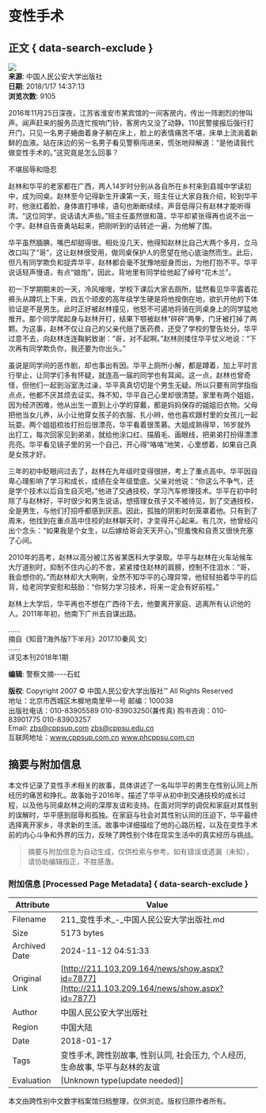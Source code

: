 # 变性手术

## 正文 { data-search-exclude }


![](../images/fav_add.ico)  
**来源**: 中国人民公安大学出版社  
**日期**: 2018/1/17 14:37:13  
**浏览次数**: 9105  

2016年11月25日深夜，江苏省淮安市某宾馆的一间客房内，传出一阵剧烈的惨叫声。闻声赶来的服务员连忙按响门铃，客房内又没了动静。110民警接报后强行打开门，只见一名男子蜷曲着身子躺在床上，脸上的表情痛苦不堪，床单上流淌着新鲜的血液。站在床边的另一名男子看见警察闯进来，慌张地辩解道：“是他请我代做变性手术的。”这究竟是怎么回事？ 

不堪屈辱和隐忍

赵林和华平的老家都在广西，两人14岁时分别从各自所在乡村来到县城中学读初中，成为同桌。赵林至今记得新生开课第一天，班主任让大家自我介绍，轮到华平时，他涨红着脸，身体直打哆嗦，语句也断断续续，声音低得只有赵林才能听得清。“这位同学，说话请大声些。”班主任虽然很和蔼，华平却紧张得再也说不出一个字。赵林自告奋勇站起来，把刚听到的话转述一遍，为他解了围。 

华平虽然腼腆，嘴巴却甜得很。相处没几天，他得知赵林比自己大两个多月，立马改口叫了“哥”，这让赵林很受用，做同桌保护人的愿望在他心底油然而生。此后，但凡有同学欺负和捉弄华平，赵林都会毫不犹豫地挺身而出，为他打抱不平。华平说话轻声慢语，有点“娘炮”，因此，背地里有同学给他起了绰号“花木兰”。 

初一下学期期末的一天，冷风嗖嗖，学校下课后大家去厕所，猛然看见华平露着花裤头从蹲坑上下来，四五个顽皮的高年级学生硬是将他按倒在地，欲扒开他的下体验证是不是男生。此时正好被赵林撞见，他怒不可遏地将骑在同桌身上的同学猛地推开。那个同学爬起身与赵林开打，结果下颚被赵林“砰砰”两拳，门牙被打掉了两颗。为这事，赵林不仅让自己的父亲代赔了医药费，还受了学校的警告处分。华平过意不去，向赵林连连鞠躬致谢：“哥，对不起啊。”赵林则搂住华平仗义地说：“下次再有同学欺负你，我还要为你出头。” 

虽说是同学间的恶作剧，却也事出有因。华平上厕所小解，都是蹲着，加上平时言行举止，让同学们多有怀疑，就连高一届的同学也有耳闻。这一点，赵林也曾奇怪，但他们一起到浴室洗过澡，华平真真切切是个男生无疑。所以只要有同学指指点点，他都不厌其烦去证实。殊不知，华平自己心里却很清楚。家里有两个姐姐，因为经济困难，他从出生一直到上小学的穿戴，都是妈妈保存的姐姐旧衣物。父母把他当女儿养，从小让他穿女孩子的衣服、扎小辫，他也喜欢跟村里的女孩儿一起玩耍。两个姐姐梳妆打扮后很漂亮，华平看着很羡慕。大姐成熟得早，16岁就外出打工，每次回家见到弟弟，就给他涂口红、描眉毛、画眼线，把弟弟打扮得漂漂亮亮。华平看见镜子里的另一个自己，开心得“咯咯”地笑，心里想着，如果自己真是女孩才好。 

三年的初中眨眼间过去了，赵林在九年级时变得很拼，考上了重点高中。华平因自卑心理影响了学习和成长，成绩在全年级垫底。父亲对他说：“你这么不争气，还是学个技术以后自生自灭吧。”他进了交通技校，学习汽车修理技术。华平在初中时除了与赵林好，平时很少和男生说话，想搭理女孩子又不被待见，到了交通技校，全是男生，与他们打招呼都感到厌恶。因此，孤独的阴影时刻笼罩着他。只有到了周末，他找到在重点高中住校的赵林聊天时，才变得开心起来。有几次，他曾经闪出个念头：“如果我是个女生，以后嫁给哥会天天开心。”但羞愧和自责又很快充塞了心间。 

2010年的高考，赵林以高分被江苏省某医科大学录取。华平与赵林在火车站候车大厅道别时，抑制不住内心的不舍，紧紧搂住赵林的肩膀，控制不住泪水：“哥，我会想你的。”而赵林却大大咧咧，全然不知华平的心理异常，他轻轻拍着华平的后背，给老同学安慰和鼓励：“你努力学习技术，将来一定会有好前程。” 

赵林上大学后，华平再也不想在广西待下去，他要离开家庭、逃离所有认识他的人。2011年年初，他南下广州去自谋出路。  

……  
摘自《知音?海外版?下半月》2017.10秦风 文）  
……  
详见本刊2018年1期  

**编辑**: 警察文摘----石虹  

**版权**: Copyright 2007 © 中国人民公安大学出版社™ All Rights Reserved  
地址：北京市西城区木樨地南里甲一号 邮编：100038  
出版社电话：010-83905589  010-83903250(兼传真)  购书咨询：010-83901775  010-83903257  
Email: zbs@cppsup.com zbs@cppsu.edu.cn  
互联网地址：www.cppsup.com.cn www.phcppsu.com.cn  
<!-- tcd_original_link http://211.103.209.164/news/show.aspx?id=7877 -->
## 摘要与附加信息

<!-- tcd_abstract -->
本文件记录了变性手术相关的故事，具体讲述了一名叫华平的男生在性别认同上所经历的痛苦和挣扎。故事始于2016年，描述了华平从初中到交通技校的成长过程，以及他与同桌赵林之间的深厚友谊和支持。在面对同学的调侃和家庭对其性别的误解时，华平感到屈辱和孤独。在家庭与社会对其性别认同的压迫下，华平最终选择离开家乡，寻求新的生活。故事中详细描绘了他的心路历程，以及在变性手术前的内心斗争和外界的压力，反映了跨性别个体在现实生活中的真实经历与挑战。
<!-- tcd_abstract_end -->

> 摘要与附加信息为自动生成，仅供检索与参考。如有错误或遗漏（未知），请协助编辑指正，不胜感激。

### 附加信息 [Processed Page Metadata] { data-search-exclude }

| Attribute       | Value                                  |
|-----------------|----------------------------------------|
| Filename        | 211_变性手术_-_中国人民公安大学出版社.md                             |
| Size            | 5173 bytes                           |
| Archived Date   | 2024-11-12 04:51:33                             |
| Original Link   | [http://211.103.209.164/news/show.aspx?id=7877](http://211.103.209.164/news/show.aspx?id=7877)                       |
| Author          | 中国人民公安大学出版社                               |
| Region          | 中国大陆                               |
| Date            | 2018-01-17                                 |
| Tags            | 变性手术, 跨性别故事, 性别认同, 社会压力, 个人经历, 生命故事, 华平与赵林的友谊                                 |
| Evaluation            | [Unknown type(update needed)]                                 |
<!-- tcd_table_end -->

本文由跨性别中文数字档案馆归档整理，仅供浏览。版权归原作者所有。
